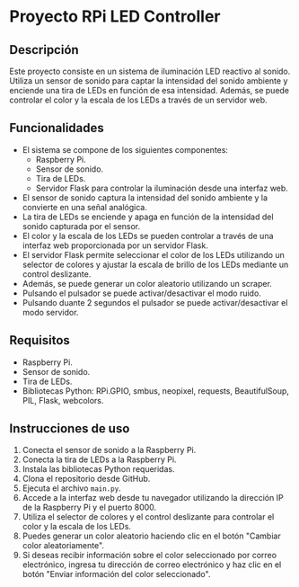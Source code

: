 # Proyecto RPi LED Controller

## Descripción
Este proyecto consiste en un sistema de iluminación LED reactivo al sonido. Utiliza un sensor de sonido para captar la intensidad del sonido ambiente y enciende una tira de LEDs en función de esa intensidad. Además, se puede controlar el color y la escala de los LEDs a través de un servidor web.

## Funcionalidades
- El sistema se compone de los siguientes componentes:
    - Raspberry Pi.
    - Sensor de sonido.
    - Tira de LEDs.
    - Servidor Flask para controlar la iluminación desde una interfaz web.
- El sensor de sonido captura la intensidad del sonido ambiente y la convierte en una señal analógica.
- La tira de LEDs se enciende y apaga en función de la intensidad del sonido capturada por el sensor.
- El color y la escala de los LEDs se pueden controlar a través de una interfaz web proporcionada por un servidor Flask.
- El servidor Flask permite seleccionar el color de los LEDs utilizando un selector de colores y ajustar la escala de brillo de los LEDs mediante un control deslizante.
- Además, se puede generar un color aleatorio utilizando un scraper.
- Pulsando el pulsador se puede activar/desactivar el modo ruido.
- Pulsando duante 2 segundos el pulsador se puede activar/desactivar el modo servidor.
## Requisitos
- Raspberry Pi.
- Sensor de sonido.
- Tira de LEDs.
- Bibliotecas Python: RPi.GPIO, smbus, neopixel, requests, BeautifulSoup, PIL, Flask, webcolors.

## Instrucciones de uso
1. Conecta el sensor de sonido a la Raspberry Pi.
2. Conecta la tira de LEDs a la Raspberry Pi.
3. Instala las bibliotecas Python requeridas.
4. Clona el repositorio desde GitHub.
5. Ejecuta el archivo `main.py`.
6. Accede a la interfaz web desde tu navegador utilizando la dirección IP de la Raspberry Pi y el puerto 8000.
7. Utiliza el selector de colores y el control deslizante para controlar el color y la escala de los LEDs.
8. Puedes generar un color aleatorio haciendo clic en el botón "Cambiar color aleatoriamente".
9. Si deseas recibir información sobre el color seleccionado por correo electrónico, ingresa tu dirección de correo electrónico y haz clic en el botón "Enviar información del color seleccionado".
